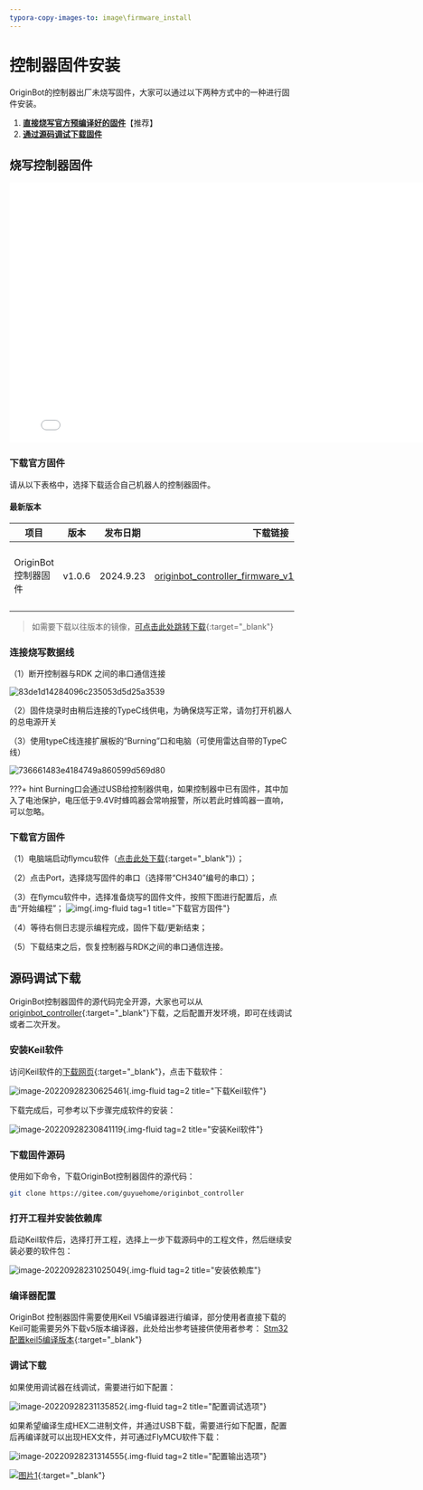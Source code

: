 ```yaml
---
typora-copy-images-to: image\firmware_install
---
```


# **控制器固件安装**

OriginBot的控制器出厂未烧写固件，大家可以通过以下两种方式中的一种进行固件安装。

1. [**直接烧写官方预编译好的固件**](#download_controller_firmware)【推荐】
2. [**通过源码调试下载固件**](#debug_controller_code)



## **<span id="download_controller_firmware">烧写控制器固件</span >**

<iframe
  src="//player.bilibili.com/player.html?aid=516658213&bvid=BV1eg411a7A9&cid=865911983&page=7&autoplay=0"
  scrolling="no"
  border="0"
  width="800px"
  height="460px"
  frameborder="no"
  framespacing="0"
  allowfullscreen="true"
>
</iframe>

### **下载官方固件**

请从以下表格中，选择下载适合自己机器人的控制器固件。



#### 最新版本

| 项目                | 版本   | 发布日期  | 下载链接                                                     | 说明                                  |
| ------------------- | ------ | --------- | ------------------------------------------------------------ | ------------------------------------- |
| OriginBot控制器固件 | v1.0.6 | 2024.9.23 | [originbot_controller_firmware_v1.0.6](https://pan.baidu.com/s/1qMlekq84JQBM8OZC3pm0rA?pwd=gyh1){:target="_blank"} | OriginBot控制器固件，可以直接烧写使用 |

> 如需要下载以往版本的镜像，[可点击此处跳转下载](../material/open_source_link.md#sd){:target="_blank"}

### **连接烧写数据线**

（1）断开控制器与RDK 之间的串口通信连接

![83de1d14284096c235053d5d25a3539](../../assets/img/firmware_install/83de1d14284096c235053d5d25a3539.jpg)

（2）固件烧录时由稍后连接的TypeC线供电，为确保烧写正常，请勿打开机器人的总电源开关

（3）使用typeC线连接扩展板的“Burning”口和电脑（可使用雷达自带的TypeC线）

![736661483e4184749a860599d569d80](../../assets/img/firmware_install/736661483e4184749a860599d569d80.jpg)

???+ hint
    Burning口会通过USB给控制器供电，如果控制器中已有固件，其中加入了电池保护，电压低于9.4V时蜂鸣器会常响报警，所以若此时蜂鸣器一直响，可以忽略。



### **下载官方固件**

（1）电脑端启动flymcu软件（[点击此处下载](../material/common_software.md){:target="_blank"}）；

（2）点击Port，选择烧写固件的串口（选择带“CH340”编号的串口）；

（3）在flymcu软件中，选择准备烧写的固件文件，按照下图进行配置后，点击“开始编程”；
![img](../../assets/img/firmware_install/20220813215508.png){.img-fluid tag=1 title="下载官方固件"}

（4）等待右侧日志提示编程完成，固件下载/更新结束；

（5）下载结束之后，恢复控制器与RDK之间的串口通信连接。



## **<span id="debug_controller_code">源码调试下载</span >**

OriginBot控制器固件的源代码完全开源，大家也可以从[originbot_controller](https://gitee.com/guyuehome/originbot_controller){:target="_blank"}下载，之后配置开发环境，即可在线调试或者二次开发。

### **安装Keil软件**

访问Keil软件的[下载网页](https://www.keil.com/demo/eval/arm.htm){:target="_blank"}，点击下载软件：

![image-20220928230625461](../../assets/img/firmware_install/image-20220928230625461.png){.img-fluid tag=2 title="下载Keil软件"}



下载完成后，可参考以下步骤完成软件的安装：

![image-20220928230841119](../../assets/img/firmware_install/image-20220928230841119.png){.img-fluid tag=2 title="安装Keil软件"}

### **下载固件源码**

使用如下命令，下载OriginBot控制器固件的源代码：

```bash
git clone https://gitee.com/guyuehome/originbot_controller
```



### **打开工程并安装依赖库**

启动Keil软件后，选择打开工程，选择上一步下载源码中的工程文件，然后继续安装必要的软件包：

![image-20220928231025049](../../assets/img/firmware_install/image-20220928231025049.png){.img-fluid tag=2 title="安装依赖库"}


### **编译器配置**

OriginBot 控制器固件需要使用Keil V5编译器进行编译，部分使用者直接下载的Keil可能需要另外下载v5版本编译器，此处给出参考链接供使用者参考：
[Stm32配置keil5编译版本](https://j7h4nezmu0.feishu.cn/docx/UsbUdQdShoxhpLxFPTvceJsmnQb?from=from_copylink){:target="_blank"}


### **调试下载**

如果使用调试器在线调试，需要进行如下配置：

![image-20220928231135852](../../assets/img/firmware_install/image-20220928231135852.png){.img-fluid tag=2 title="配置调试选项"}



如果希望编译生成HEX二进制文件，并通过USB下载，需要进行如下配置，配置后再编译就可以出现HEX文件，并可通过FlyMCU软件下载：

![image-20220928231314555](../../assets/img/firmware_install/image-20220928231314555.png){.img-fluid tag=2 title="配置输出选项"}

[![图片1](../../assets/img/footer.png)](https://www.guyuehome.com/){:target="_blank"}

